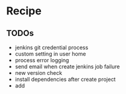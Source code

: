 # Recipe

## TODOs
- jenkins git credential process
- custom setting in user home
- process error logging
- send email when create jenkins job failure
- new version check
- install dependencies after create project
- add 
